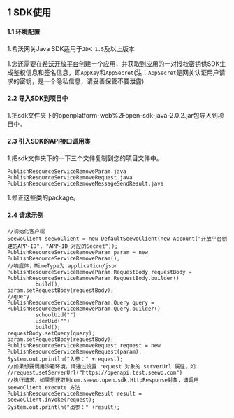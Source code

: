 ## 1 SDK使用

#### 1.1 环境配置

1.希沃网关Java SDK适用于`JDK 1.5`及以上版本

1.您还需要在[希沃开放平台](http://open.seewo.com/#/console)创建一个应用，并获取到应用的一对授权密钥供SDK生成鉴权信息和签名信息，即`AppKey`和`AppSecret`(注：`AppSecret`是网关认证用户请求的密钥，是一个隐私信息，请妥善保管不要泄露)

#### 2.2 导入SDK到项目中

1.把sdk文件夹下的openplatform-web%2Fopen-sdk-java-2.0.2.jar包导入到项目中。

#### 2.3 引入SDK的API接口调用类

1.把sdk文件夹下的一下三个文件复制到您的项目文件中。

```
PublishResourceServiceRemoveParam.java
PublishResourceServiceRemoveRequest.java
PublishResourceServiceRemoveMessageSendResult.java
```

1.修正这些类的package。

#### 2.4 请求示例

```
//初始化客户端
SeewoClient seewoClient = new DefaultSeewoClient(new Account("开放平台创建的APP-ID", "APP-ID 对应的Secret"));
PublishResourceServiceRemoveParam param = new PublishResourceServiceRemoveParam();
//响应体，MimeType为 application/json
PublishResourceServiceRemoveParam.RequestBody requestBody = PublishResourceServiceRemoveParam.RequestBody.builder()
        .build();
param.setRequestBody(requestBody);
//query
PublishResourceServiceRemoveParam.Query query = PublishResourceServiceRemoveParam.Query.builder()
        .schoolUid("")
        .userUid("")
        .build();
requestBody.setQuery(query);
param.setRequestBody(requestBody);
PublishResourceServiceRemoveRequest request = new PublishResourceServiceRemoveRequest(param);
System.out.println("入参：" +request);
//如果想要调用沙箱环境，请通过设置 request 对象的 serverUrl 属性，如：
//request.setServerUrl("https://openapi.test.seewo.com")
//执行请求，如果想获取到com.seewo.open.sdk.HttpResponse对象，请调用 seewoClient.execute 方法
PublishResourceServiceRemoveResult result = seewoClient.invoke(request);
System.out.println("出参：" +result);
```